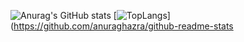 ![Anurag's GitHub stats](https://github-readme-stats.vercel.app/api?username=lipedeoliveira&show_icons=true&theme=radical)
[![TopLangs](https://github-readme-stats.vercel.app/api/top-langs/?username=lipedeoliveira&hide_progresstrue)](https://github.com/anuraghazra/github-readme-stats